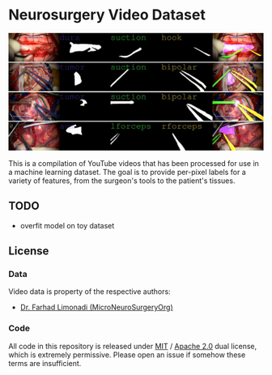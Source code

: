 # Neurosurgery Video Dataset
![](./output.gif)

This is a compilation of YouTube videos that has been processed for use in a machine learning dataset. The goal is to provide per-pixel labels for a variety of features, from the surgeon's tools to the patient's tissues.

## TODO
- overfit model on toy dataset

## License
### Data
Video data is property of the respective authors:
- [Dr. Farhad Limonadi (MicroNeuroSurgeryOrg)](https://www.youtube.com/@MicroNeuroSurgeryOrg/)

### Code
All code in this repository is released under [MIT](LICENSE-MIT) / [Apache 2.0](LICENSE-Apache) dual license, which is extremely permissive. Please open an issue if somehow these terms are insufficient.
